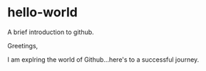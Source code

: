# hello-world
A brief introduction to github.

Greetings,

I am explring the world of Github...here's to a successful journey.
